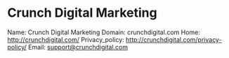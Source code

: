 
# Crunch Digital Marketing

Name: Crunch Digital Marketing
Domain: crunchdigital.com
Home: http://crunchdigital.com/
Privacy_policy: http://crunchdigital.com/privacy-policy/
Email: support@crunchdigital.com
